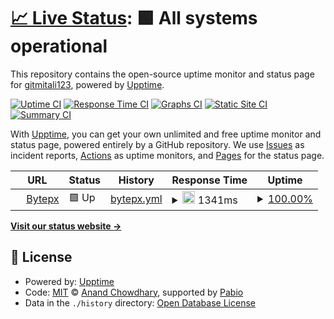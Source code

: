 # [📈 Live Status](https://gitmitali123.github.io/bytepx_uptime): <!--live status--> **🟩 All systems operational**

This repository contains the open-source uptime monitor and status page for [gitmitali123](https://gitmitali123.github.io/bytepx_uptime), powered by [Upptime](https://github.com/upptime/upptime).

[![Uptime CI](https://github.com/gitmitali123/bytepx_uptime/workflows/Uptime%20CI/badge.svg)](https://github.com/gitmitali123/bytepx_uptime/actions?query=workflow%3A%22Uptime+CI%22)
[![Response Time CI](https://github.com/gitmitali123/bytepx_uptime/workflows/Response%20Time%20CI/badge.svg)](https://github.com/gitmitali123/bytepx_uptime/actions?query=workflow%3A%22Response+Time+CI%22)
[![Graphs CI](https://github.com/gitmitali123/bytepx_uptime/workflows/Graphs%20CI/badge.svg)](https://github.com/gitmitali123/bytepx_uptime/actions?query=workflow%3A%22Graphs+CI%22)
[![Static Site CI](https://github.com/gitmitali123/bytepx_uptime/workflows/Static%20Site%20CI/badge.svg)](https://github.com/gitmitali123/bytepx_uptime/actions?query=workflow%3A%22Static+Site+CI%22)
[![Summary CI](https://github.com/gitmitali123/bytepx_uptime/workflows/Summary%20CI/badge.svg)](https://github.com/gitmitali123/bytepx_uptime/actions?query=workflow%3A%22Summary+CI%22)

With [Upptime](https://upptime.js.org), you can get your own unlimited and free uptime monitor and status page, powered entirely by a GitHub repository. We use [Issues](https://github.com/gitmitali123/bytepx_uptime/issues) as incident reports, [Actions](https://github.com/gitmitali123/bytepx_uptime/actions) as uptime monitors, and [Pages](https://gitmitali123.github.io/bytepx_uptime) for the status page.

<!--start: status pages-->
<!-- This summary is generated by Upptime (https://github.com/upptime/upptime) -->
<!-- Do not edit this manually, your changes will be overwritten -->
<!-- prettier-ignore -->
| URL | Status | History | Response Time | Uptime |
| --- | ------ | ------- | ------------- | ------ |
| <img alt="" src="https://icons.duckduckgo.com/ip3/bytepx.com.ico" height="13"> [Bytepx](https://bytepx.com) | 🟩 Up | [bytepx.yml](https://github.com/gitmitali123/bytepx_uptime/commits/HEAD/history/bytepx.yml) | <details><summary><img alt="Response time graph" src="./graphs/bytepx/response-time-week.png" height="20"> 1341ms</summary><br><a href="https://gitmitali123.github.io/bytepx_uptime/history/bytepx"><img alt="Response time 1341" src="https://img.shields.io/endpoint?url=https%3A%2F%2Fraw.githubusercontent.com%2Fgitmitali123%2Fbytepx_uptime%2FHEAD%2Fapi%2Fbytepx%2Fresponse-time.json"></a><br><a href="https://gitmitali123.github.io/bytepx_uptime/history/bytepx"><img alt="24-hour response time 1341" src="https://img.shields.io/endpoint?url=https%3A%2F%2Fraw.githubusercontent.com%2Fgitmitali123%2Fbytepx_uptime%2FHEAD%2Fapi%2Fbytepx%2Fresponse-time-day.json"></a><br><a href="https://gitmitali123.github.io/bytepx_uptime/history/bytepx"><img alt="7-day response time 1341" src="https://img.shields.io/endpoint?url=https%3A%2F%2Fraw.githubusercontent.com%2Fgitmitali123%2Fbytepx_uptime%2FHEAD%2Fapi%2Fbytepx%2Fresponse-time-week.json"></a><br><a href="https://gitmitali123.github.io/bytepx_uptime/history/bytepx"><img alt="30-day response time 1341" src="https://img.shields.io/endpoint?url=https%3A%2F%2Fraw.githubusercontent.com%2Fgitmitali123%2Fbytepx_uptime%2FHEAD%2Fapi%2Fbytepx%2Fresponse-time-month.json"></a><br><a href="https://gitmitali123.github.io/bytepx_uptime/history/bytepx"><img alt="1-year response time 1341" src="https://img.shields.io/endpoint?url=https%3A%2F%2Fraw.githubusercontent.com%2Fgitmitali123%2Fbytepx_uptime%2FHEAD%2Fapi%2Fbytepx%2Fresponse-time-year.json"></a></details> | <details><summary><a href="https://gitmitali123.github.io/bytepx_uptime/history/bytepx">100.00%</a></summary><a href="https://gitmitali123.github.io/bytepx_uptime/history/bytepx"><img alt="All-time uptime 100.00%" src="https://img.shields.io/endpoint?url=https%3A%2F%2Fraw.githubusercontent.com%2Fgitmitali123%2Fbytepx_uptime%2FHEAD%2Fapi%2Fbytepx%2Fuptime.json"></a><br><a href="https://gitmitali123.github.io/bytepx_uptime/history/bytepx"><img alt="24-hour uptime 100.00%" src="https://img.shields.io/endpoint?url=https%3A%2F%2Fraw.githubusercontent.com%2Fgitmitali123%2Fbytepx_uptime%2FHEAD%2Fapi%2Fbytepx%2Fuptime-day.json"></a><br><a href="https://gitmitali123.github.io/bytepx_uptime/history/bytepx"><img alt="7-day uptime 100.00%" src="https://img.shields.io/endpoint?url=https%3A%2F%2Fraw.githubusercontent.com%2Fgitmitali123%2Fbytepx_uptime%2FHEAD%2Fapi%2Fbytepx%2Fuptime-week.json"></a><br><a href="https://gitmitali123.github.io/bytepx_uptime/history/bytepx"><img alt="30-day uptime 100.00%" src="https://img.shields.io/endpoint?url=https%3A%2F%2Fraw.githubusercontent.com%2Fgitmitali123%2Fbytepx_uptime%2FHEAD%2Fapi%2Fbytepx%2Fuptime-month.json"></a><br><a href="https://gitmitali123.github.io/bytepx_uptime/history/bytepx"><img alt="1-year uptime 100.00%" src="https://img.shields.io/endpoint?url=https%3A%2F%2Fraw.githubusercontent.com%2Fgitmitali123%2Fbytepx_uptime%2FHEAD%2Fapi%2Fbytepx%2Fuptime-year.json"></a></details>

<!--end: status pages-->

[**Visit our status website →**](https://gitmitali123.github.io/bytepx_uptime)

## 📄 License

- Powered by: [Upptime](https://github.com/upptime/upptime)
- Code: [MIT](./LICENSE) © [Anand Chowdhary](https://anandchowdhary.com), supported by [Pabio](https://pabio.com)
- Data in the `./history` directory: [Open Database License](https://opendatacommons.org/licenses/odbl/1-0/)
